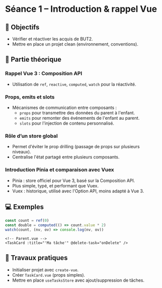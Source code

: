 # Séance 1 – Introduction & rappel Vue

## 🎯 Objectifs
- Vérifier et réactiver les acquis de BUT2.
- Mettre en place un projet clean (environnement, conventions).

## 📖 Partie théorique
### Rappel Vue 3 : Composition API
- Utilisation de `ref`, `reactive`, `computed`, `watch` pour la réactivité.

### Props, emits et slots
- Mécanismes de communication entre composants :
	- `props` pour transmettre des données du parent à l'enfant.
	- `emits` pour remonter des événements de l'enfant au parent.
	- `slots` pour l'injection de contenu personnalisé.

### Rôle d’un store global
- Permet d'éviter le prop drilling (passage de props sur plusieurs niveaux).
- Centralise l'état partagé entre plusieurs composants.

### Introduction Pinia et comparaison avec Vuex
- Pinia : store officiel pour Vue 3, basé sur la Composition API.
- Plus simple, typé, et performant que Vuex.
- Vuex : historique, utilisé avec l'Option API, moins adapté à Vue 3.

## 💻 Exemples
```js
const count = ref(0)
const double = computed(() => count.value * 2)
watch(count, (nv, ov) => console.log(nv, ov))
```
```vue
<!-- Parent.vue -->
<TaskCard :title="'Ma tâche'" @delete-task="onDelete" />
```

## 📝 Travaux pratiques
- Initialiser projet avec `create-vue`.
- Créer `TaskCard.vue` (props simples).
- Mettre en place `useTasksStore` avec ajout/suppression de tâches.

